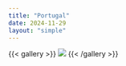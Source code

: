 ```yaml
---
title: "Portugal"
date: 2024-11-29
layout: "simple"
---
```


{{< gallery >}}
  <img src="featured.jpeg" class="grid-w33" />
{{< /gallery >}}
